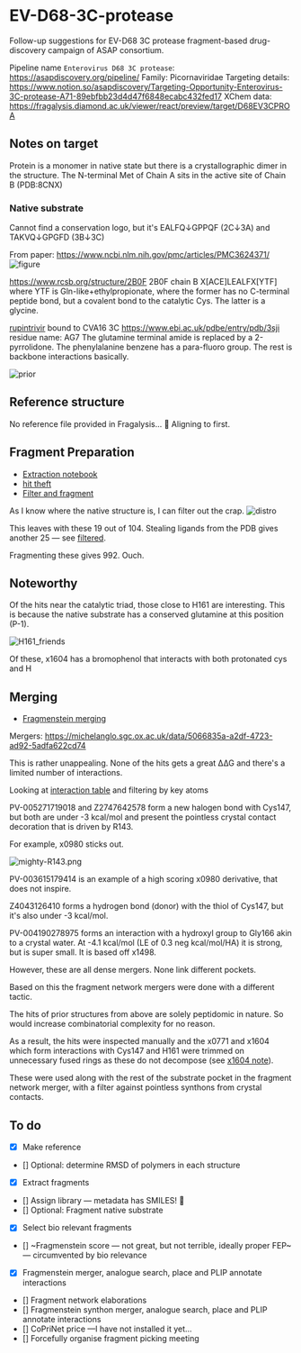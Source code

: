 # EV-D68-3C-protease
Follow-up suggestions for EV-D68 3C protease fragment-based drug-discovery campaign of ASAP consortium.

Pipeline name `Enterovirus D68 3C protease`: https://asapdiscovery.org/pipeline/
Family: Picornaviridae
Targeting details: https://www.notion.so/asapdiscovery/Targeting-Opportunity-Enterovirus-3C-protease-A71-89ebfbb23d4d47f6848ecabc432fed17
XChem data: https://fragalysis.diamond.ac.uk/viewer/react/preview/target/D68EV3CPROA

## Notes on target
Protein is a monomer in native state but there is a crystallographic dimer in the structure.
The N-terminal Met of Chain A sits in the active site of Chain B (PDB:8CNX)

### Native substrate
Cannot find a conservation logo, but it's EALFQ↓GPPQF (2C↓3A) and TAKVQ↓GPGFD (3B↓3C)

From paper: https://www.ncbi.nlm.nih.gov/pmc/articles/PMC3624371/
![figure](https://www.ncbi.nlm.nih.gov/pmc/articles/PMC3624371/bin/zjv9990974800002.jpg)

https://www.rcsb.org/structure/2B0F
2B0F chain B X[ACE]LEALFX[YTF] where YTF is Gln-like+ethylpropionate, where the former has no C-terminal peptide bond,
but a covalent bond to the catalytic Cys. The latter is a glycine.

[rupintrivir](https://en.wikipedia.org/wiki/Rupintrivir) bound to CVA16 3C https://www.ebi.ac.uk/pdbe/entry/pdb/3sji
residue name: AG7
The glutamine terminal amide is replaced by a 2-pyrrolidone.
The phenylalanine benzene has a para-fluoro group.
The rest is backbone interactions basically.

![prior](images/prior.png)

## Reference structure

No reference file provided in Fragalysis... :shrug:
Aligning to first.

## Fragment Preparation

* [Extraction notebook](02_hit-prep/frag-extraction.ipynb)
* [hit theft](02_hit-prep/hit-theft.ipynb)
* [Filter and fragment](02_hit-prep/filter_n_frag.ipynb)

As I know where the native structure is, I can filter out the crap.
![distro](images/hits-native.png)

This leaves with these 19 out of 104.
Stealing ligands from the PDB gives another 25 — see [filtered](images/filtered_hits.png).

Fragmenting these gives 992. Ouch.

## Noteworthy

Of the hits near the catalytic triad, those close to H161 are interesting.
This is because the native substrate has a conserved glutamine at this position (P-1).

![H161_friends](images/H161_friends.png)

Of these, x1604 has a bromophenol that interacts with both protonated cys and H

## Merging

* [Fragmenstein merging](03_merge-fragmenstein/fragpipe.ipynb)

Mergers: https://michelanglo.sgc.ox.ac.uk/data/5066835a-a2df-4723-ad92-5adfa622cd74

This is rather unappealing. None of the hits gets a great ∆∆G and there's a limited number of interactions.

Looking at [interaction table](03_merge-fragmenstein/interactions.csv) and filtering by key atoms

PV-005271719018 and Z2747642578 form a new halogen bond with Cys147,
but both are under -3 kcal/mol and present the pointless crystal contact decoration
that is driven by R143.

For example, x0980 sticks out.

![mighty-R143.png](images/mighty-R143.png)

PV-003615179414 is an example of a high scoring x0980 derivative, that does not inspire.

Z4043126410 forms a hydrogen bond (donor) with the thiol of Cys147, but it's also under -3 kcal/mol.

PV-004190278975 forms an interaction with a hydroxyl group to Gly166 akin to a crystal water.
At -4.1 kcal/mol (LE of 0.3 neg kcal/mol/HA) it is strong, but is super small.
It is based off x1498.

However, these are all dense mergers.
None link different pockets.

Based on this the fragment network mergers were done with a different tactic.

The hits of prior structures from above are solely peptidomic in nature. So would increase combinatorial complexity
for no reason.

As a result, the hits were inspected manually and the x0771 and x1604 which form interactions with Cys147 and H161
were trimmed on unnecessary fused rings as these do not decompose (see [x1604 note](x1604.md)).

These were used along with the rest of the substrate pocket in the fragment network merger,
with a filter against pointless synthons from crystal contacts.

## To do

* [x] Make reference
* [] Optional: determine RMSD of polymers in each structure
* [x] Extract fragments
* [] Assign library — metadata has SMILES! :tada:
* [] Optional: Fragment native substrate
* [x] Select bio relevant fragments
* [] ~Fragmenstein score — not great, but not terrible, ideally proper FEP~ — circumvented by bio relevance
* [x] Fragmenstein merger, analogue search, place and PLIP annotate interactions
* [] Fragment network elaborations
* [] Fragmenstein synthon merger, analogue search, place and PLIP annotate interactions
* [] CoPriNet price —I have not installed it yet...
* [] Forcefully organise fragment picking meeting
